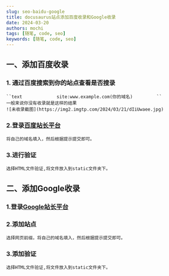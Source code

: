 ```yaml
---
slug: seo-baidu-google
title: docusaurus站点添加百度收录和Google收录
date: 2024-03-20
authors: mochi
tags: [随笔, code, seo]
keywords: [随笔, code, seo]
---
```

## 一、添加百度收录

### 1. 通过百度搜索到你的站点查看是否搜录

    ``text             site:www.example.com(你的域名)         ``
    一般来说你没有收录就是这样的结果
    ![未收录截图](https://img2.imgtp.com/2024/03/21/dIiUwaee.jpg)

### 2.登录[百度站长平台](https://ziyuan.baidu.com/linksubmit/url?sitename=http%3A%2F%2Fsite%3Awww.baidu2.com)

    将自己的域名填入，然后根据提示提交即可。

### 3.进行验证

    选择HTML文件验证,将文件放入到static文件夹下。

## 二、添加Google收录

### 1.登录[Google站长平台](https://search.google.com/search-console/about)

### 2.添加站点

    选择网页前缀，将自己的域名填入，然后根据提示提交即可。

### 3.添加验证

    选择HTML文件验证,将文件放入到static文件夹下。
